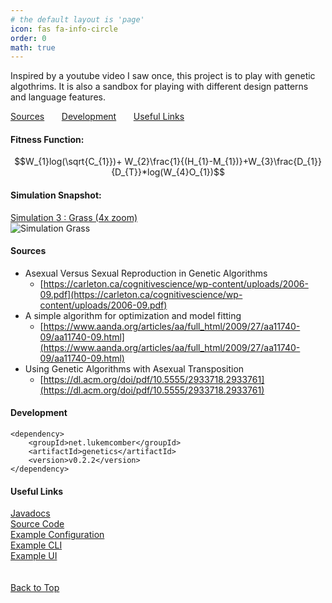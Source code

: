 ```yaml
---
# the default layout is 'page'
icon: fas fa-info-circle
order: 0
math: true
---
```

<a id='top' href=""></a>
Inspired by a youtube video I saw once, this project is to play with genetic algothrims. It is also a sandbox for playing with different design patterns and language features.

[Sources](#Sources) &nbsp;&nbsp;&nbsp;&nbsp;&nbsp;
[Development](#Development) &nbsp;&nbsp;&nbsp;&nbsp;&nbsp;
[Useful Links](#Useful-Links)

#### Fitness Function:

$$W_{1}log(\sqrt{C_{1}})+ W_{2}\frac{1}{(H_{1}-M_{1})}+W_{3}\frac{D_{1}}{D_{T}}*log(W_{4}O_{1})$$

#### Simulation Snapshot:
[Simulation 3 : Grass (4x zoom)](https://github.com/ADifferentLuke/Genetics/blob/main/notes/simulation_3_800x400) <br/>
![Simulation Grass](https://github.com/ADifferentLuke/Genetics/blob/main/misc/Grass.gif?raw=true)


#### Sources <a id='Sources' href=""></a>
* Asexual Versus Sexual Reproduction in Genetic Algorithms
  * [https://carleton.ca/cognitivescience/wp-content/uploads/2006-09.pdf](https://carleton.ca/cognitivescience/wp-content/uploads/2006-09.pdf)
* A simple algorithm for optimization and model fitting
  * [https://www.aanda.org/articles/aa/full_html/2009/27/aa11740-09/aa11740-09.html](https://www.aanda.org/articles/aa/full_html/2009/27/aa11740-09/aa11740-09.html)
* Using Genetic Algorithms with Asexual Transposition
  * [https://dl.acm.org/doi/pdf/10.5555/2933718.2933761](https://dl.acm.org/doi/pdf/10.5555/2933718.2933761)


#### Development <a id='Development' href=""></a>


    <dependency>
        <groupId>net.lukemcomber</groupId>
        <artifactId>genetics</artifactId>
        <version>v0.2.2</version>
    </dependency>

#### Useful Links <a id='Useful-Links' href=""></a>
[Javadocs](https://www.javadoc.io/doc/net.lukemcomber/genetics/latest/index.html)<br/>
[Source Code](https://github.com/ADifferentLuke/Genetics/)<br/>
[Example Configuration](https://github.com/ADifferentLuke/Genetics/blob/main/src/main/java/net/lukemcomber/genetics/universes/FlatFloraUniverse.java) <br />
[Example CLI](https://github.com/ADifferentLuke/Genetics/blob/main/src/main/java/net/lukemcomber/genetics/utilities/SimpleSimulator.java) <br />
[Example UI](https://github.com/ADifferentLuke/Oracle)<br />
<br />
<br />
[Back to Top](#top)
